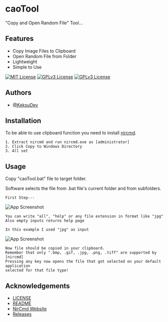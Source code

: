 
# caoTool

"Copy and Open Random File" Tool...



## Features

- Copy Image Files to Clipboard
- Open Random File from Folder
- Lightweight
- Simple to Use


[![MIT License](https://img.shields.io/badge/License-MIT-green.svg)](https://choosealicense.com/licenses/mit/)
[![GPLv3 License](https://img.shields.io/github/downloads/KeksuDev/caoTool/total)](https://https://github.com/KeksuDev/caoTool/releases)
[![GPLv3 License](https://img.shields.io/badge/language-Batch-brightgreen)](https://https://github.com/KeksuDev/caoTool/releases)
## Authors

- [@KeksuDev](https://www.github.com/keksudev)


## Installation

To be able to use clipboard function you need to install [nircmd](https://www.nirsoft.net/utils/nircmd.zip).

    1. Extract nircmd and run nircmd.exe as [administrator]
    2. Click Copy to Windows Directory
    3. All set


## Usage

Copy "caoTool.bat" file to target folder.

Software selects the file from .bat file's current folder and from subfolders.

```
First Step---
```
![App Screenshot](https://i.imgur.com/A7yzcPR.png)
```
You can write "all", "help" or any file extension in format like "jpg"
Also empty inputs returns help page
```

```
In this example I used "jpg" as input
```
![App Screenshot](https://i.imgur.com/i9RrS8Q.png)
```
Now file should be copied in your clipboard.
Remember that only ".bmp, .gif, .jpg, .png, .tiff" are supported by [nircmd]
Pressing any key now opens the file that got selected on your default application
selected for that file type!
```
## Acknowledgements

 - [LICENSE](https://github.com/KeksuDev/caoTool/blob/main/LICENSE)
 - [README](https://github.com/KeksuDev/caoTool/blob/main/README.md)
 - [NirCmd Website](https://www.nirsoft.net/utils/nircmd.html)
 - [Releases](https://github.com/KeksuDev/caoTool/releases)


